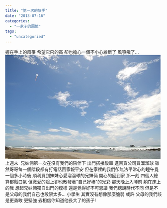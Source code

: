 ```yaml
---
title: "第一次的放手"
date: "2013-07-16"
categories: 
  - "一家子的回憶"
tags: 
  - "uncategoried"
---
```


握在手上的風箏 希望它飛的高 卻也擔心一個不小心線斷了 風箏飛了...![](images/7547020046_ac19acb2fb.jpg) 上週末  兄妹倆第一次在沒有我們的陪伴下 出門搭接駁車 進百貨公司買溜溜球 雖然哥哥每一個階段都有打電話回家報平安 但在家裡的我們卻無法平常心的睡午覺 一個多小時後 順利買到妹妹心愛溜溜球的兄妹倆 開心的回到家 那一刻 四個人總算都鬆口氣 但徹愛的臉上卻也散發著"自己好棒"的光彩 那天晚上入睡前 躺在床上的我 想起兄妹倆獨自出門的模樣 還是覺得好不可思議 我們總說時代不同 但是不是父母的我們自己也設限太多... 小學生 其實沒有想像那麼脆弱 或許 父母的我們該是更勇敢 更堅強 去相信你知道他長大了的孩子!
